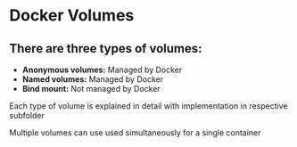 # Docker Volumes

## There are three types of volumes:
- **Anonymous volumes:** Managed by Docker
- **Named volumes:** Managed by Docker
- **Bind mount:** Not managed by Docker

Each type of volume is explained in detail with implementation in respective subfolder  

Multiple volumes can use used simultaneously for a single container  
